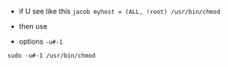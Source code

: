 * if U see like this
`jacob myhost = (ALL, !root) /usr/bin/chmod`

* then use
* options `-u#-1`
```
sudo -u#-1 /usr/bin/chmod
```